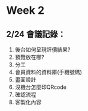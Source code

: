 # Week 2

## 2/24 會議記錄：
1.	後台如何呈現評價結果?
2.	預覽放在哪?
3.	分工
4.	會員資料的資料庫(手機號碼)
5.	畫面設計
6.	沒機台怎麼印QRcode 
7.	確認流程
8.	客製化內容
